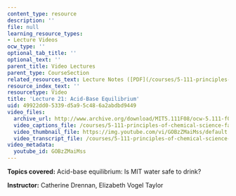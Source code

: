 ```yaml
---
content_type: resource
description: ''
file: null
learning_resource_types:
- Lecture Videos
ocw_type: ''
optional_tab_title: ''
optional_text: ''
parent_title: Video Lectures
parent_type: CourseSection
related_resources_text: Lecture Notes ([PDF](/courses/5-111-principles-of-chemical-science-fall-2008/resources/lecnotes21))
resource_index_text: ''
resourcetype: Video
title: 'Lecture 21: Acid-Base Equilibrium'
uid: 49922dd0-5339-d5a9-5c48-6a2abdbd9449
video_files:
  archive_url: http://www.archive.org/download/MIT5.111F08/ocw-5.111-f08-lec21_300k.mp4
  video_captions_file: /courses/5-111-principles-of-chemical-science-fall-2008/a9b9eb45c01c5a16a7921f726a7d6b84_GOBzZMaiMss.vtt
  video_thumbnail_file: https://img.youtube.com/vi/GOBzZMaiMss/default.jpg
  video_transcript_file: /courses/5-111-principles-of-chemical-science-fall-2008/b2bc5c064fab2eea632c17b666a95a07_GOBzZMaiMss.pdf
video_metadata:
  youtube_id: GOBzZMaiMss
---
```


**Topics covered:** Acid-base equilibrium: Is MIT water safe to drink?

**Instructor:** Catherine Drennan, Elizabeth Vogel Taylor